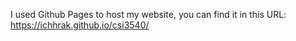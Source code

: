 I used Github Pages to host my website, you can find it in this URL: https://ichhrak.github.io/csi3540/
